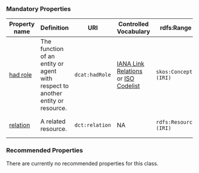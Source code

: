 ### Mandatory Properties 

<table>
  <thead>
    <tr>
      <th>Property name</th>
      <th>Definition</th>
      <th>URI</th>
      <th>Controlled Vocabulary</th>
      <th>rdfs:Range</th>
      <th>Usage Note</th>
      <th>Cardinality</th>
    </tr>
  </thead>
  <tbody>
    <tr>
      <td><a href="https://www.w3.org/TR/vocab-dcat-3/#Property:relationship_hadRole">had role</a></td>
      <td>The function of an entity or agent with respect to another entity or resource.</td>
      <td><code>dcat:hadRole</code></td>
      <td>
        <a href="https://www.iana.org/assignments/link-relations/link-relations.xhtml">IANA Link Relations</a> <br>
        or <a href="https://standards.iso.org/iso/19115/resources/Codelists/gml/DS_AssociationTypeCode.xml">ISO Codelist</a>
      </td>
      <td><code>skos:Concept (IRI)</code></td>
      <td>Specify, ideally with a value from the linked controlled vocabulary, the nature of the relationship between the linked resources. <br> Example: <code>http://www.iana.org/assignments/relation/related</code></td>
      <td>1..*</td>
    </tr>
    <tr>
      <td><a href="https://www.w3.org/TR/vocab-dcat-3/#Property:relationship_hadRole">relation</a></td>
      <td>A related resource.</td>
      <td><code>dct:relation</code></td>
      <td>NA</td>
      <td><code>rdfs:Resource (IRI)</code></td>
      <td>This property establishes the link between the described and the related resources. The value of this property is the IRI of the related resource.</td>
      <td>1..*</td>
    </tr>
  </tbody>
</table>

### Recommended Properties 

There are currently no recommended properties for this class.
